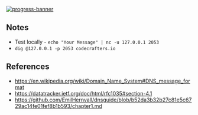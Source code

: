 [![progress-banner](https://backend.codecrafters.io/progress/dns-server/1ef7d90a-7f22-428f-8aa8-edbe71ac6655)](https://app.codecrafters.io/users/codecrafters-bot?r=2qF)

## Notes

- Test locally - `echo "Your Message" | nc -u 127.0.0.1 2053`
- `dig @127.0.0.1 -p 2053 codecrafters.io`

## References

- https://en.wikipedia.org/wiki/Domain_Name_System#DNS_message_format
- https://datatracker.ietf.org/doc/html/rfc1035#section-4.1
- https://github.com/EmilHernvall/dnsguide/blob/b52da3b32b27c81e5c6729ac14fe01fef8b1b593/chapter1.md
